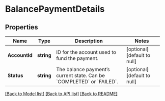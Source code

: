 # BalancePaymentDetails

## Properties
Name | Type | Description | Notes
------------ | ------------- | ------------- | -------------
**AccountId** | **string** | ID for the account used to fund the payment. | [optional] [default to null]
**Status** | **string** | The balance payment’s current state. Can be &#x60;COMPLETED&#x60; or &#x60;FAILED&#x60;. | [optional] [default to null]

[[Back to Model list]](../README.md#documentation-for-models) [[Back to API list]](../README.md#documentation-for-api-endpoints) [[Back to README]](../README.md)

